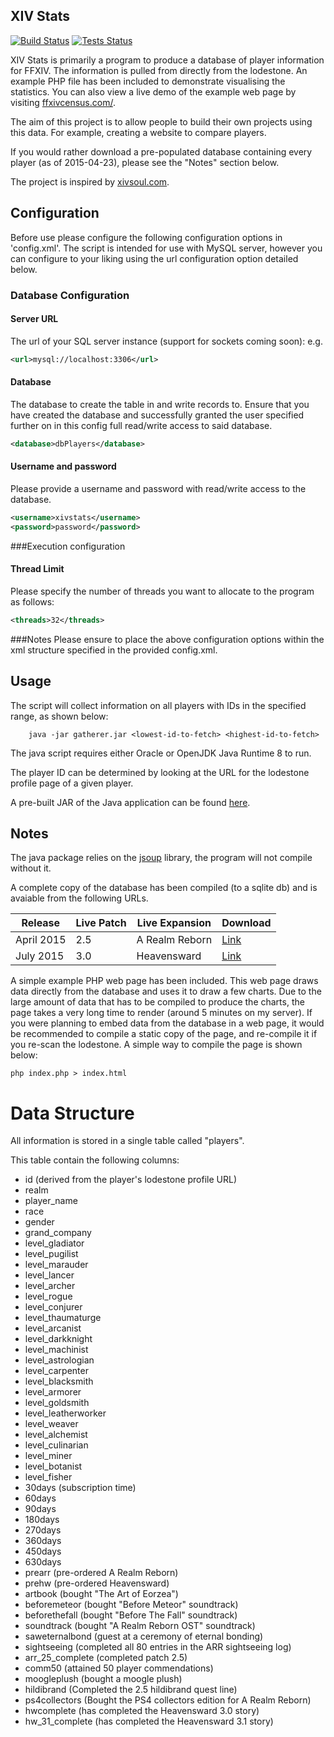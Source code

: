 ## XIV Stats ##

[![Build Status](https://mygitlab.org:4043/buildStatus/icon?job=XIVStats-Gatherer-Java)](https://mygitlab.org:4043/job/XIVStats-Gatherer-Java/)
[![Tests Status](https://img.shields.io/jenkins/t/https/mygitlab.org:4043/XIVStats-Gatherer-Java.svg)](https://mygitlab.org:4043/job/XIVStats-Gatherer-Java/com.ffxivcensus.gatherer$XIVStats-Gatherer-Java/lastBuild/testReport/)

XIV Stats is primarily a program to produce a database of player
information for FFXIV. The information is pulled from directly from the
lodestone. An example PHP file has been included to demonstrate
visualising the statistics. You can also view a live demo of the example
web page by visiting [ffxivcensus.com/](http://ffxivcensus.com/).

The aim of this project is to allow people to build their own projects
using this data. For example, creating a website to compare players.

If you would rather download a pre-populated database containing every
player (as of 2015-04-23), please see the "Notes" section below.

The project is inspired by [xivsoul.com](https://xivsoul.com).

## Configuration

Before use please configure the following configuration options in 'config.xml'. The script is intended for use with MySQL server, however you can configure to your liking using the url configuration option detailed below.

### Database Configuration
#### Server URL
The url of your SQL server instance (support for sockets coming soon): e.g.

```xml
<url>mysql://localhost:3306</url>
```

#### Database 
The database to create the table in and write records to. Ensure that you have created the database and successfully granted the user specified further on in this config full read/write access to said database.
```xml
<database>dbPlayers</database>
```

#### Username and password
Please provide a username and password with read/write access to the database.
```xml
<username>xivstats</username>
<password>password</password>
```

###Execution configuration
#### Thread Limit
Please specify the number of threads you want to allocate to the program as follows:
```xml
<threads>32</threads>
```

###Notes
Please ensure to place the above configuration options within the xml structure specified in the provided config.xml.

## Usage 

The script will collect information on all players with IDs in the specified
range, as shown below:
```shell
    java -jar gatherer.jar <lowest-id-to-fetch> <highest-id-to-fetch>
```

The java script requires either Oracle or OpenJDK Java Runtime 8 to run.

The player ID can be determined by looking at the URL for the lodestone
profile page of a given player.

A pre-built JAR of the Java application can be found [here](http://download.reidweb.com/xivstats/XIVStats.zip).

## Notes 

The java package relies on the [jsoup](http://jsoup.org/) library, the program will not compile without it. 

A complete copy of the database has been compiled (to a sqlite db) and is avaiable
from the following URLs. 

| Release | Live Patch | Live Expansion | Download |
|---------|------------|----------------|----------|
| April 2015 | 2.5 | A Realm Reborn | [Link](https://jonathanprice.org/xiv/players.db)
| July 2015 | 3.0 | Heavensward | [Link](https://jonathanprice.org/xiv/players-20150801.db) 

A simple example PHP web page has been included. This web page draws data
directly from the database and uses it to draw a few charts. Due to the
large amount of data that has to be compiled to produce the charts,
the page takes a very long time to render (around 5 minutes on my server).
If you were planning to embed data from the database in a web page, it 
would be recommended to compile a static copy of the page, and re-compile
it if you re-scan the lodestone. A simple way to compile the page is shown
below:

    php index.php > index.html

# Data Structure #

All information is stored in a single table called "players".

This table contain the following columns:
- id (derived from the player's lodestone profile URL)
- realm
- player_name
- race
- gender
- grand_company
- level_gladiator
- level_pugilist
- level_marauder
- level_lancer
- level_archer
- level_rogue
- level_conjurer
- level_thaumaturge
- level_arcanist
- level_darkknight
- level_machinist
- level_astrologian
- level_carpenter
- level_blacksmith
- level_armorer
- level_goldsmith
- level_leatherworker
- level_weaver
- level_alchemist
- level_culinarian
- level_miner
- level_botanist
- level_fisher
- 30days (subscription time)
- 60days
- 90days
- 180days
- 270days
- 360days
- 450days
- 630days
- prearr (pre-ordered A Realm Reborn)
- prehw (pre-ordered Heavensward)
- artbook (bought "The Art of Eorzea")
- beforemeteor (bought "Before Meteor" soundtrack)
- beforethefall (bought "Before The Fall" soundtrack)
- soundtrack (bought "A Realm Reborn OST" soundtrack)
- saweternalbond (guest at a ceremony of eternal bonding)
- sightseeing (completed all 80 entries in the ARR sightseeing log)
- arr_25_complete (completed patch 2.5)
- comm50 (attained 50 player commendations)
- moogleplush (bought a moogle plush)
- hildibrand (Completed the 2.5 hildibrand quest line)
- ps4collectors (Bought the PS4 collectors edition for A Realm Reborn)
- hwcomplete (has completed the Heavensward 3.0 story)
- hw_31_complete (has completed the Heavensward 3.1 story)
